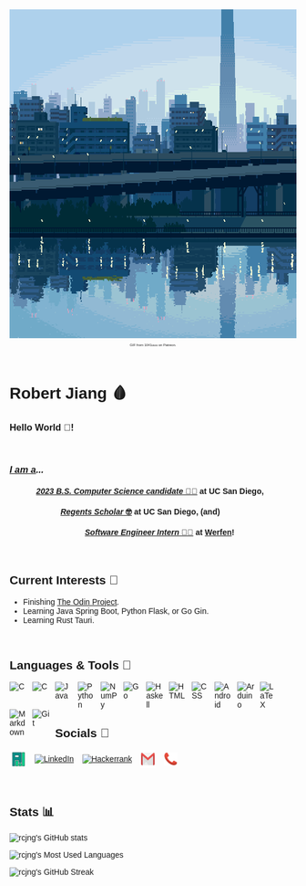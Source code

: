 <link rel="stylesheet" href="https://fonts.googleapis.com/css?family=Source%20Sans%20Pro">

<div style="font-family: 'Source Sans Pro', sans-serif">

<div align="center">
<img src="assets/gifs/landscape.gif" width=1000px height=576px>

<p style="font-size: 6px;">GIF from 1041uuu on Patreon.</p>
</div>

<br>

# <div style="font-weight:900;">Robert Jiang 🩸</div>

### **Hello World 👋!**

<br>

### <u>*I am a</u>...*

#### &nbsp;&nbsp;&nbsp;&nbsp;&nbsp;&nbsp;&nbsp;&nbsp;&nbsp;&nbsp;&nbsp;&nbsp;<u>*2023 B.S. Computer Science candidate* 👨‍🎓</u>  at UC San Diego,

#### &nbsp;&nbsp;&nbsp;&nbsp;&nbsp;&nbsp;&nbsp;&nbsp;&nbsp;&nbsp;&nbsp;&nbsp;&nbsp;&nbsp;&nbsp;&nbsp;&nbsp;&nbsp;&nbsp;&nbsp;&nbsp;&nbsp;&nbsp;<u>*Regents Scholar* 🤓</u>  at UC San Diego, (and)


#### &nbsp;&nbsp;&nbsp;&nbsp;&nbsp;&nbsp;&nbsp;&nbsp;&nbsp;&nbsp;&nbsp;&nbsp;&nbsp;&nbsp;&nbsp;&nbsp;&nbsp;&nbsp;&nbsp;&nbsp;&nbsp;&nbsp;&nbsp;&nbsp;&nbsp;&nbsp;&nbsp;&nbsp;&nbsp;&nbsp;&nbsp;&nbsp;&nbsp;&nbsp;<u>*Software Engineer Intern* 👨‍💻</u>  at [Werfen]([Werfen](https://www.werfen.com/na/en))!

<br>

## **Current Interests 📖**
- Finishing [The Odin Project](https://www.theodinproject.com/).
- Learning Java Spring Boot, Python Flask, or Go Gin.
- Learning Rust Tauri.

<br>

## **Languages & Tools 🧰**
<img align="left" alt="C" width="30px" style="padding-right:10px;" src="https://cdn.jsdelivr.net/gh/devicons/devicon/icons/cplusplus/cplusplus-original.svg"/>
<img align="left" alt="C" width="30px" style="padding-right:10px;" src="https://cdn.jsdelivr.net/gh/devicons/devicon/icons/c/c-original.svg"/>
<img align="left" alt="Java" width="30px" style="padding-right:10px;" src="https://cdn.jsdelivr.net/gh/devicons/devicon/icons/java/java-original.svg"/>
<img align="left" alt="Python" width="30px" style="padding-right:10px;" src="https://cdn.jsdelivr.net/gh/devicons/devicon/icons/python/python-original.svg"/>
<img align="left" alt="NumPy" width="30px" style="padding-right:10px;" src="https://cdn.jsdelivr.net/gh/devicons/devicon/icons/numpy/numpy-original.svg"/>
<img align="left" alt="Go" width="30px" style="padding-right:10px;" src="https://cdn.jsdelivr.net/gh/devicons/devicon/icons/go/go-original.svg"/>
<img align="left" alt="Haskell" width="30px" style="padding-right:10px;" src="https://cdn.jsdelivr.net/gh/devicons/devicon/icons/haskell/haskell-original.svg"/>
<img align="left" alt="HTML" width="30px" style="padding-right:10px;" src="https://cdn.jsdelivr.net/gh/devicons/devicon/icons/html5/html5-original.svg" />
<img align="left" alt="CSS" width="30px" style="padding-right:10px;" src="https://cdn.jsdelivr.net/gh/devicons/devicon/icons/css3/css3-original.svg" />
<img align="left" alt="Android" width="30px" style="padding-right:10px;" src="https://cdn.jsdelivr.net/gh/devicons/devicon/icons/android/android-original.svg" />
<img align="left" alt="Arduino" width="30px" style="padding-right:10px;" src="https://cdn.jsdelivr.net/gh/devicons/devicon/icons/arduino/arduino-original.svg" />
<!-- <img align="left" alt="JavaScript" width="30px" style="padding-right:10px;" src="https://cdn.jsdelivr.net/gh/devicons/devicon/icons/javascript/javascript-original.svg" /> -->
<!-- <img align="left" alt="TypeScript" width="30px" style="padding-right:10px;" src="https://cdn.jsdelivr.net/gh/devicons/devicon/icons/typescript/typescript-original.svg" /> -->
<img align="left" alt="LaTeX" width="30px" style="padding-right:10px;" src="https://cdn.jsdelivr.net/gh/devicons/devicon/icons/latex/latex-original.svg" />
<img align="left" alt="Markdown" width="30px" style="padding-right:10px;" src="https://cdn.jsdelivr.net/gh/devicons/devicon/icons/markdown/markdown-original.svg" />
<img align="left" alt="Git" width="30px" style="padding-right:10px;" src="https://cdn.jsdelivr.net/gh/devicons/devicon/icons/git/git-original.svg" />

<br>
<br>
<br>

## **Socials 🔗**
<div align="left">
  <a href="https://rcjng.github.io/" target="blank" style="padding-left:3px; padding-right:11px;"><img align="center"
      src="assets/images/logo.png"
      alt="Portfolio" width="26px" height="28px"/></a> 
  <a href="https://www.linkedin.com/in/rcjng/" target="blank" style="padding-right:11px;" ><img align="center"
      src="https://raw.githubusercontent.com/rahuldkjain/github-profile-readme-generator/master/src/images/icons/Social/linked-in-alt.svg"
      alt="LinkedIn" width="26px" height="24px"/></a>
  <a href="https://www.hackerrank.com/rcjng" target="blank" style="padding-right:11px;"><img align="center"
      src="https://raw.githubusercontent.com/rahuldkjain/github-profile-readme-generator/master/src/images/icons/Social/hackerrank.svg"
      alt="Hackerrank" width="26px" height="24px" /></a> 
  <a href="mailto:rcjiang@ucsd.edu" target="blank" style="padding-right:11px;"><img align="center"
      src="assets/images/gmail.png"
      alt="Email" width="26px" height="32px"/></a> 
  <a href="tel:+15038109393" target="blank"><img align="center"
      src="assets/images/phone.png"
      alt="Phone" width="24px" height="24px"/></a> 
</div>

<br>
<br>

## **Stats 📊**

![rcjng's GitHub stats](github-readme-stats-2e7zxoyi6-rcjng.vercel.app/api?username=rcjng&show_icons=true&count_private=true&theme=cobalt)

![rcjng's Most Used Languages](github-readme-stats-2e7zxoyi6-rcjng.vercel.app/api/top-langs?username=rcjng&show_icons=true&locale=en&theme=cobalt&layout=compact)

![rcjng's GitHub Streak](https://streak-stats.demolab.com?user=rcjng&theme=cobalt&hide_border=true&date_format=%5BY.%5Dn.j&background=193448)
</div>

